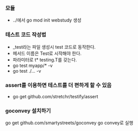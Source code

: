 ### 모듈 
- ../에서 go mod init webstudy 생성


### 테스트 코드 작성법
- _test라는 파일 생성시 test 코드로 동작한다.
- 메서드 이름은 Test로 시작해야 한다.
- 파라미터로 t* testing.T를 갖는다. 
- go test myapp/* -v
- go test ./...  -v

### assert를 이용하면 테스트를 더 편하게 할 수 있음
- go get github.com/stretchr/testify/assert


### goconvey 설치하기
go get github.com/smartystreets/goconvey
go convey로 실행

